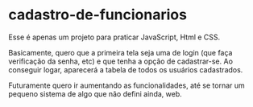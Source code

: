 # cadastro-de-funcionarios

Esse é apenas um projeto para praticar JavaScript, Html e CSS.

Basicamente, quero que a primeira tela seja uma de login (que faça verificação da senha, etc) e que tenha a opção de cadastrar-se. Ao conseguir logar, aparecerá a tabela de todos os usuários cadastrados.

Futuramente quero ir aumentando as funcionalidades, até se tornar um pequeno sistema de algo que não defini ainda, web.
